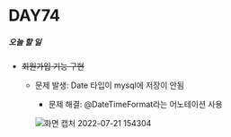 # DAY74

##### 오늘 할 일
* ~~회원가입 기능 구현~~
  * 문제 발생: Date 타입이 mysql에 저장이 안됨
    * 문제 해결: @DateTimeFormat라는 어노테이션 사용
    
    ![화면 캡처 2022-07-21 154304](https://user-images.githubusercontent.com/103159709/180147534-3da4d478-bff9-416e-916b-27cbd86f44f4.png)
 

